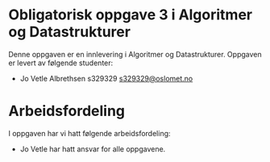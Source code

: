 # Obligatorisk oppgave 3 i Algoritmer og Datastrukturer

Denne oppgaven er en innlevering i Algoritmer og Datastrukturer. 
Oppgaven er levert av følgende studenter:
* Jo Vetle Albrethsen s329329 s329329@oslomet.no

# Arbeidsfordeling

I oppgaven har vi hatt følgende arbeidsfordeling:
* Jo Vetle har hatt ansvar for alle oppgavene.

